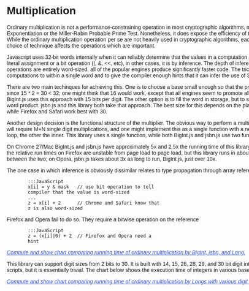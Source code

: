 <html>
<head>
<script src="../lib/BigInt.js"></script>

<script src="../lib/jsbn/jsbn.js"></script>
<script src="../lib/jsbn/jsbn2.js"></script>
<script src="../lib/jsbn/prng4.js"></script>
<script src="../lib/jsbn/rng.js"></script>

<!--
Unrolled multipliers.
<script src="math/mul.js"></script>
<script src="math/mul-26-bit.js"></script>
<script src="math/mul-28-bit.js"></script>
<script src="math/mul-30-bit.js"></script>
-->

<script src="../browser.js"></script>
<script src="../math/functions-14-bit.js"></script>
<script src="../math/functions-15-bit.js"></script>
<script src="../math/functions-26-bit.js"></script>
<script src="../math/functions-28-bit.js"></script>
<script src="../math/functions-29-bit.js"></script>
<script src="../math/functions-30-bit.js"></script>
<script src="../math/long.js"></script>


<script src="../lib/jquery-1.8.2.min.js"></script>
<script src="../lib/highcharts.js"></script>

<script src="charts.js"></script>
<script src="multiplication.js"></script>

<style type="text/css">
body {
  font-family: "Lucida Grande", "Lucida Sans Unicode", Verdana, Arial, Helvetica, sans-serif;
}

h1, p {
  margin-left: 100px;
  width: 1024px;
}

pre {
  margin-left: 155px;
}

.chart {
  margin-left: 210px;
  width: 805px;
  height: 500px;
  border: 1px solid gray;
  display: none;
}

.spinner {
  position: relative;
  left: 369px;
  top: 217px;
}

div.codehilite pre span.c1 {
  color: blue;
}

.consistency_failure {
  border: 2px solid red;
}

.link {
  color: #3050e0;
  cursor: hand;
  text-decoration: underline;
  font-style: italic;
}

.clickable:hover {
  background: #5080f0;
  border: 0.5em solid #5080f0;
}

p .margin_centered {
  align: center;
}

.consistency_error {
  font-weight: bold;
  color: red;
  border: 3px solid black;
  padding: .5em;
  background: white;
  display: none;
}

</style>
</head>
<body> 

Multiplication
==============

Ordinary multiplication is not a performance-constraining operation in most cryptographic
algorithms, making this a less useful comparison than Modular Exponentiation or the Miller-Rabin
Probable Prime Test.  Nonetheless, it does expose the efficiency of the underlying digit
representation and multiplier technique.  While the ordinary multiplication operation per se
are not heavily used in cryptographic algorithms, each library uses only one technique to 
compute products, and the choice of technique affects the operations which are important.

Javascript uses 32-bit words internally when it can reliably determine that the values in a
computation are sufficiently small.  In some cases, this is explicit, as in a literal assignment
or a bit operation (|, &, <<, etc), in other cases, it is by inference.  The depth of inference is
largely the same, with one significant exception.  Where operations are entirely word-sized, all
of the popular engines produce significantly faster code.  The trick to making multiple-precision
fast in Javascript is to keep computations to within a single word and to give the compiler enough
hints that it can infer the use of 32 bit words is safe.

There are two main techinques for achieving this.  One is to choose a base small enough so that
the product of two digits is word-sized.  This typically means 15 bits, since 15 * 2 = 30 < 32;
one might think that 16 would work, except that all engines seem to promote all 32 bit products to
float, probably due to sign representation.  BigInt.js uses this approach with 15 bits per digit.
The other option is to fill the word in storage, but to split each word into two subdigits and
compute a four-term, two-word product.  jsbn.js and this library both take that approach.  The
best size for this depends on the platform.  Chrome and Opera both perform best with 29-bit
digits, while Firefox and Safari work best with 30.

Another design decision is the functional structure of the multiplier. The obvious way to perform
a multiple-precision product with operands of length M and N digits will require M+N single digit
multiplications, and one might implement this as a single function with a nested loop, or as two
functions, one implementing the outer loop, the other the inner. This library uses a single
function, while both BigInt.js and jsbn.js use two functions.

<!-- build table for this -->
On Chrome 27/Mac BigInt.js and jsbn.js have approximately 5x and 2.5x the running time of this
library; on Safari, BigInt.js takes 9x as long, and jsbn.js about 50x; the relative run times on
Firefox are unstable from page load to page load, but this library runs in about 1/3 the time of
BigInt.js, and jsbn.js is usually intermediate between the two; on Opera, jsbn.js takes about 3x
as long to run, BigInt.js, just over 10x.

The one case in which inference is obviously dissimilar relates to type propagation through array
reference.  Both Chrome and Safari can infer that 

    :::JavaScript
    x[i] = y & mask   // use bit operation to tell compiler that the value is word-sized
    ...
    z = x[i] + 2      // Chrome and Safari know that z is also word-sized

Firefox and Opera fail to do so.  They require a bitwise operation on the reference 

    :::JavaScript
    z = (x[i]|0) + 2  // Firefox and Opera need a hint

<p>
  <div id="multiplication_group">
    <p>
      <span class="link">
	Compute and show chart comparing running time of ordinary multiplication by BigInt, jsbn,
	and Long.
      </span>
    </p>
    <div class="chart">
    </div>
    <span class="consistency_error">
      Inconsistent results in comparison.  View console for details.
    </span>
  </div>
</p>

This library can support digit sizes from 2 bits to 30.  It is built with 14, 15, 26, 28, 29, and
30 bit digit integers; adding others require a slight change to the build scripts, but it is
essentially trivial.  The chart below shows the execution time of integers in various bases relative
to the default base for this platform.

<p>
  <div id="digit_size_group">
    <p>
      <span class="link">
	Compute and show chart comparing running time of ordinary multiplication by Longs with various
	digit sizes.
      </span>
    </p>
    <div class="chart">
    </div>
    <span class="consistency_error">
      Inconsistent results in comparison.  View console for details.
    </span>
  </div>
</p>

</body>
</html>

<!--
Local Variables:
mode: html
end:
--->
